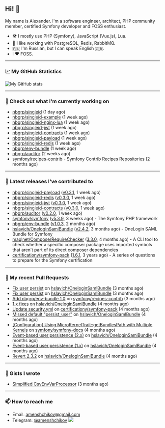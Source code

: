 ## Hi! 👋

My name is Alexander. I'm a software engineer, architect, PHP community member, certified Symfony developer and FOSS enthusiast.

* 🛠 I mostly use PHP (Symfony), JavaScript (Vue.js), Lua.
* 🧰 I like working with PostgreSQL, Redis, RabbitMQ.
* 🇷🇺 I'm Russian, but I can speak English 🇬🇧.
* I ♥ FOSS.

---

### 📈 My GitHub Statistics

![My GitHub stats](https://github-readme-stats.vercel.app/api?username=a-menshchikov&theme=calm&hide_title=true&show_icons=true)

[comment]: &lt;> (![Top Langs]&#40;https://github-readme-stats.vercel.app/api/top-langs/?username=a-menshchikov&theme=calm&hide_title=true&layout=compact&count_private=true&include_all_commits=true&langs_count=6&#41;)

---

### 👷 Check out what I'm currently working on

- [nbgrp/singleid](https://github.com/nbgrp/singleid) (1 day ago)
- [nbgrp/singleid-example](https://github.com/nbgrp/singleid-example) (1 week ago)
- [nbgrp/singleid-nginx-lua](https://github.com/nbgrp/singleid-nginx-lua) (1 week ago)
- [nbgrp/singleid-jwt](https://github.com/nbgrp/singleid-jwt) (1 week ago)
- [nbgrp/singleid-contracts](https://github.com/nbgrp/singleid-contracts) (1 week ago)
- [nbgrp/singleid-payload](https://github.com/nbgrp/singleid-payload) (1 week ago)
- [nbgrp/singleid-redis](https://github.com/nbgrp/singleid-redis) (1 week ago)
- [nbgrp/env-bundle](https://github.com/nbgrp/env-bundle) (1 week ago)
- [nbgrp/auditor](https://github.com/nbgrp/auditor) (2 weeks ago)
- [symfony/recipes-contrib](https://github.com/symfony/recipes-contrib) - Symfony Contrib Recipes Repositories (2 months ago)

---

### 🔭 Latest releases I've contributed to

- [nbgrp/singleid-payload](https://github.com/nbgrp/singleid-payload) ([v0.3.1](https://github.com/nbgrp/singleid-payload/releases/tag/v0.3.1), 1 week ago)
- [nbgrp/singleid-redis](https://github.com/nbgrp/singleid-redis) ([v0.3.0](https://github.com/nbgrp/singleid-redis/releases/tag/v0.3.0), 1 week ago)
- [nbgrp/singleid-jwt](https://github.com/nbgrp/singleid-jwt) ([v0.3.0](https://github.com/nbgrp/singleid-jwt/releases/tag/v0.3.0), 1 week ago)
- [nbgrp/singleid-contracts](https://github.com/nbgrp/singleid-contracts) ([v0.3.0](https://github.com/nbgrp/singleid-contracts/releases/tag/v0.3.0), 1 week ago)
- [nbgrp/auditor](https://github.com/nbgrp/auditor) ([v0.2.0](https://github.com/nbgrp/auditor/releases/tag/v0.2.0), 1 week ago)
- [symfony/symfony](https://github.com/symfony/symfony) ([v5.3.9](https://github.com/symfony/symfony/releases/tag/v5.3.9), 3 weeks ago) - The Symfony PHP framework
- [nbgrp/env-bundle](https://github.com/nbgrp/env-bundle) ([v1.0.3](https://github.com/nbgrp/env-bundle/releases/tag/v1.0.3), 2 months ago)
- [hslavich/OneloginSamlBundle](https://github.com/hslavich/OneloginSamlBundle) ([v2.4.2](https://github.com/hslavich/OneloginSamlBundle/releases/tag/v2.4.2), 3 months ago) - OneLogin SAML Bundle for Symfony
- [maglnet/ComposerRequireChecker](https://github.com/maglnet/ComposerRequireChecker) ([3.3.0](https://github.com/maglnet/ComposerRequireChecker/releases/tag/3.3.0), 4 months ago) - A CLI tool to check whether a specific composer package uses imported symbols that aren&#39;t part of its direct composer dependencies
- [certificationy/symfony-pack](https://github.com/certificationy/symfony-pack) ([1.6.1](https://github.com/certificationy/symfony-pack/releases/tag/1.6.1), 3 years ago) - A series of questions to prepare for the Symfony certification

---

### 🔨 My recent Pull Requests

- [Fix user persist](https://github.com/hslavich/OneloginSamlBundle/pull/180) on [hslavich/OneloginSamlBundle](https://github.com/hslavich/OneloginSamlBundle) (3 months ago)
- [Fix user persist](https://github.com/hslavich/OneloginSamlBundle/pull/179) on [hslavich/OneloginSamlBundle](https://github.com/hslavich/OneloginSamlBundle) (3 months ago)
- [Add nbgrp/env-bundle 1.0](https://github.com/symfony/recipes-contrib/pull/1177) on [symfony/recipes-contrib](https://github.com/symfony/recipes-contrib) (3 months ago)
- [1.x fixes](https://github.com/hslavich/OneloginSamlBundle/pull/177) on [hslavich/OneloginSamlBundle](https://github.com/hslavich/OneloginSamlBundle) (4 months ago)
- [Update security.yml](https://github.com/certificationy/symfony-pack/pull/91) on [certificationy/symfony-pack](https://github.com/certificationy/symfony-pack) (4 months ago)
- [Missed default &#34;persist_user&#34;](https://github.com/hslavich/OneloginSamlBundle/pull/174) on [hslavich/OneloginSamlBundle](https://github.com/hslavich/OneloginSamlBundle) (4 months ago)
- [[Configuration] Using MicroKernelTrait::getBundlesPath with Multiple Kernels](https://github.com/symfony/symfony-docs/pull/15423) on [symfony/symfony-docs](https://github.com/symfony/symfony-docs) (4 months ago)
- [Event-based user persistence (2.x)](https://github.com/hslavich/OneloginSamlBundle/pull/172) on [hslavich/OneloginSamlBundle](https://github.com/hslavich/OneloginSamlBundle) (4 months ago)
- [Event-based user persistence (1.x)](https://github.com/hslavich/OneloginSamlBundle/pull/171) on [hslavich/OneloginSamlBundle](https://github.com/hslavich/OneloginSamlBundle) (4 months ago)
- [Revert 2.3.2](https://github.com/hslavich/OneloginSamlBundle/pull/170) on [hslavich/OneloginSamlBundle](https://github.com/hslavich/OneloginSamlBundle) (4 months ago)

---

### 📓 Gists I wrote

- [Simplified CsvEnvVarProcessor](https://gist.github.com/08650c7b76154eb00c18d093e5087f0b) (3 months ago)

---

### 📫 How to reach me

- Email: [amenshchikov@gmail.com](mailto://amenshchikov@gmail.com)
- Telegram: [@amenshchikov](https://t.me/amenshchikov)
![](https://hit.yhype.me/github/profile?user_id=2580489)